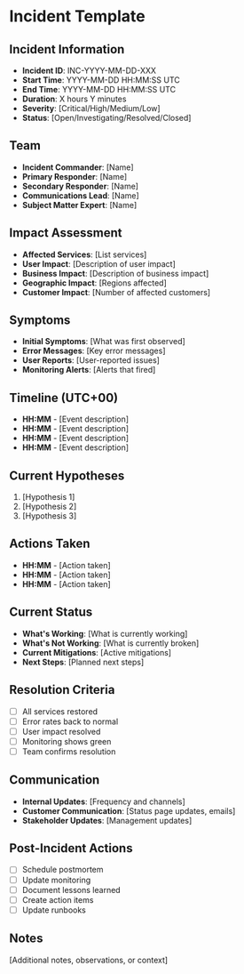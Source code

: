 # Incident Template

## Incident Information
- **Incident ID**: INC-YYYY-MM-DD-XXX
- **Start Time**: YYYY-MM-DD HH:MM:SS UTC
- **End Time**: YYYY-MM-DD HH:MM:SS UTC
- **Duration**: X hours Y minutes
- **Severity**: [Critical/High/Medium/Low]
- **Status**: [Open/Investigating/Resolved/Closed]

## Team
- **Incident Commander**: [Name]
- **Primary Responder**: [Name]
- **Secondary Responder**: [Name]
- **Communications Lead**: [Name]
- **Subject Matter Expert**: [Name]

## Impact Assessment
- **Affected Services**: [List services]
- **User Impact**: [Description of user impact]
- **Business Impact**: [Description of business impact]
- **Geographic Impact**: [Regions affected]
- **Customer Impact**: [Number of affected customers]

## Symptoms
- **Initial Symptoms**: [What was first observed]
- **Error Messages**: [Key error messages]
- **User Reports**: [User-reported issues]
- **Monitoring Alerts**: [Alerts that fired]

## Timeline (UTC+00)
- **HH:MM** - [Event description]
- **HH:MM** - [Event description]
- **HH:MM** - [Event description]
- **HH:MM** - [Event description]

## Current Hypotheses
1. [Hypothesis 1]
2. [Hypothesis 2]
3. [Hypothesis 3]

## Actions Taken
- **HH:MM** - [Action taken]
- **HH:MM** - [Action taken]
- **HH:MM** - [Action taken]

## Current Status
- **What's Working**: [What is currently working]
- **What's Not Working**: [What is currently broken]
- **Current Mitigations**: [Active mitigations]
- **Next Steps**: [Planned next steps]

## Resolution Criteria
- [ ] All services restored
- [ ] Error rates back to normal
- [ ] User impact resolved
- [ ] Monitoring shows green
- [ ] Team confirms resolution

## Communication
- **Internal Updates**: [Frequency and channels]
- **Customer Communication**: [Status page updates, emails]
- **Stakeholder Updates**: [Management updates]

## Post-Incident Actions
- [ ] Schedule postmortem
- [ ] Update monitoring
- [ ] Document lessons learned
- [ ] Create action items
- [ ] Update runbooks

## Notes
[Additional notes, observations, or context]